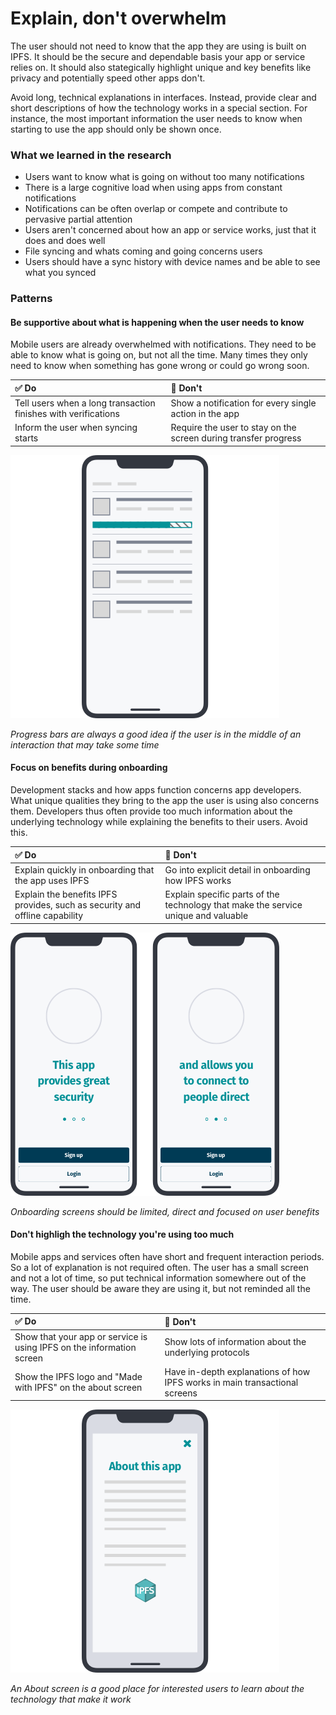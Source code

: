 # Explain, don't overwhelm

The user should not need to know that the app they are using is built on IPFS. It should be the secure and dependable basis your app or service relies on. It should also stategically highlight unique and key benefits like privacy and potentially speed other apps don't.

Avoid long, technical explanations in interfaces. Instead, provide clear and short descriptions of how the technology works in a special section. For instance, the most important information the user needs to know when starting to use the app should only be shown once.

### What we learned in the research

* Users want to know what is going on without too many notifications
* There is a large cognitive load when using apps from constant notifications
* Notifications can be often overlap or compete and contribute to pervasive partial attention
* Users aren't concerned about how an app or service works, just that it does and does well
* File syncing and whats coming and going concerns users
* Users should have a sync history with device names and be able to see what you synced

### Patterns

#### Be supportive about what is happening when the user needs to know

Mobile users are already overwhelmed with notifications. They need to be able to know what is going on, but not all the time. Many times they only need to know when something has gone wrong or could go wrong soon.

| ✅ Do | 🚫 Don't |
| :--- | :--- |
| Tell users when a long transaction finishes with verifications | Show a notification for every single action in the app |
| Inform the user when syncing starts | Require the user to stay on the screen during transfer progress |

![](https://raw.githubusercontent.com/ipfs/mobile-design-guidelines/master/.gitbook/assets/Explain-1.png)

_Progress bars are always a good idea if the user is in the middle of an interaction that may take some time_

#### Focus on benefits during onboarding

Development stacks and how apps function concerns app developers. What unique qualities they bring to the app the user is using also concerns them. Developers thus often provide too much information about the underlying technology while explaining the benefits to their users. Avoid this.

| ✅ Do | 🚫 Don't |
| :--- | :--- |
| Explain quickly in onboarding that the app uses IPFS | Go into explicit detail in onboarding how IPFS works |
| Explain the benefits IPFS provides, such as security and offline capability | Explain specific parts of the technology that make the service unique and valuable |

![](https://raw.githubusercontent.com/ipfs/mobile-design-guidelines/master/.gitbook/assets/Explain-2.png)

_Onboarding screens should be limited, direct and focused on user benefits_

#### Don't highligh the technology you're using too much

Mobile apps and services often have short and frequent interaction periods. So a lot of explanation is not required often. The user has a small screen and not a lot of time, so put technical information somewhere out of the way. The user should be aware they are using it, but not reminded all the time.

| ✅ Do | 🚫 Don't |
| :--- | :--- |
| Show that your app or service is using IPFS on the information screen | Show lots of information about the underlying protocols |
| Show the IPFS logo and "Made with IPFS" on the about screen | Have in-depth explanations of how IPFS works in main transactional screens |

![](https://raw.githubusercontent.com/ipfs/mobile-design-guidelines/master/.gitbook/assets/Explain-3.png)

_An About screen is a good place for interested users to learn about the technology that make it work_

